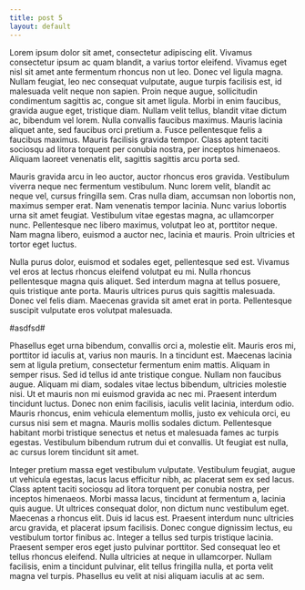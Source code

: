 ```yaml
---
title: post 5
layout: default
---
```


Lorem ipsum dolor sit amet, consectetur adipiscing elit. Vivamus consectetur ipsum ac quam blandit, a varius tortor eleifend. Vivamus eget nisl sit amet ante fermentum rhoncus non ut leo. Donec vel ligula magna. Nullam feugiat, leo nec consequat vulputate, augue turpis facilisis est, id malesuada velit neque non sapien. Proin neque augue, sollicitudin condimentum sagittis ac, congue sit amet ligula. Morbi in enim faucibus, gravida augue eget, tristique diam. Nullam velit tellus, blandit vitae dictum ac, bibendum vel lorem. Nulla convallis faucibus maximus. Mauris lacinia aliquet ante, sed faucibus orci pretium a. Fusce pellentesque felis a faucibus maximus. Mauris facilisis gravida tempor. Class aptent taciti sociosqu ad litora torquent per conubia nostra, per inceptos himenaeos. Aliquam laoreet venenatis elit, sagittis sagittis arcu porta sed.

Mauris gravida arcu in leo auctor, auctor rhoncus eros gravida. Vestibulum viverra neque nec fermentum vestibulum. Nunc lorem velit, blandit ac neque vel, cursus fringilla sem. Cras nulla diam, accumsan non lobortis non, maximus semper erat. Nam venenatis tempor lacinia. Nunc varius lobortis urna sit amet feugiat. Vestibulum vitae egestas magna, ac ullamcorper nunc. Pellentesque nec libero maximus, volutpat leo at, porttitor neque. Nam magna libero, euismod a auctor nec, lacinia et mauris. Proin ultricies et tortor eget luctus.

Nulla purus dolor, euismod et sodales eget, pellentesque sed est. Vivamus vel eros at lectus rhoncus eleifend volutpat eu mi. Nulla rhoncus pellentesque magna quis aliquet. Sed interdum magna at tellus posuere, quis tristique ante porta. Mauris ultrices purus quis sagittis malesuada. Donec vel felis diam. Maecenas gravida sit amet erat in porta. Pellentesque suscipit vulputate eros volutpat malesuada.

#asdfsd#

Phasellus eget urna bibendum, convallis orci a, molestie elit. Mauris eros mi, porttitor id iaculis at, varius non mauris. In a tincidunt est. Maecenas lacinia sem at ligula pretium, consectetur fermentum enim mattis. Aliquam in semper risus. Sed id tellus id ante tristique congue. Nullam non faucibus augue. Aliquam mi diam, sodales vitae lectus bibendum, ultricies molestie nisi. Ut et mauris non mi euismod gravida ac nec mi. Praesent interdum tincidunt luctus. Donec non enim facilisis, iaculis velit lacinia, interdum odio. Mauris rhoncus, enim vehicula elementum mollis, justo ex vehicula orci, eu cursus nisi sem et magna. Mauris mollis sodales dictum. Pellentesque habitant morbi tristique senectus et netus et malesuada fames ac turpis egestas. Vestibulum bibendum rutrum dui et convallis. Ut feugiat est nulla, ac cursus lorem tincidunt sit amet.

Integer pretium massa eget vestibulum vulputate. Vestibulum feugiat, augue ut vehicula egestas, lacus lacus efficitur nibh, ac placerat sem ex sed lacus. Class aptent taciti sociosqu ad litora torquent per conubia nostra, per inceptos himenaeos. Morbi massa lacus, tincidunt at fermentum a, lacinia quis augue. Ut ultrices consequat dolor, non dictum nunc vestibulum eget. Maecenas a rhoncus elit. Duis id lacus est. Praesent interdum nunc ultricies arcu gravida, et placerat ipsum facilisis. Donec congue dignissim lectus, eu vestibulum tortor finibus ac. Integer a tellus sed turpis tristique lacinia. Praesent semper eros eget justo pulvinar porttitor. Sed consequat leo et tellus rhoncus eleifend. Nulla ultricies at neque in ullamcorper. Nullam facilisis, enim a tincidunt pulvinar, elit tellus fringilla nulla, et porta velit magna vel turpis. Phasellus eu velit at nisi aliquam iaculis at ac sem.
